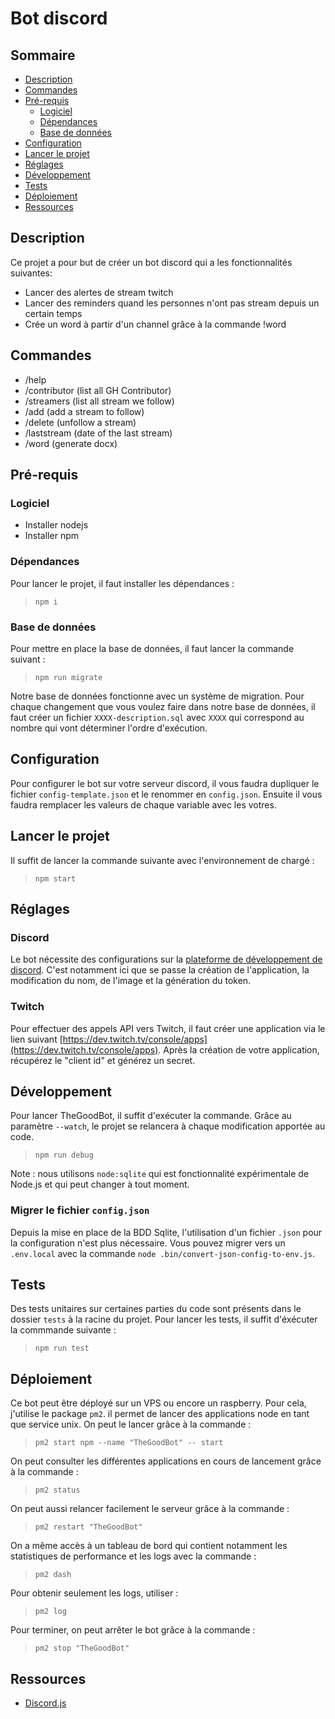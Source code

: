 # Bot discord

## Sommaire

- [Description](#description)
- [Commandes](#commandes)
- [Pré-requis](#pré-requis)
  - [Logiciel](#logiciel)
  - [Dépendances](#dépendances)
  - [Base de données](#base-de-données)
- [Configuration](#configuration)
- [Lancer le projet](#lancer-le-projet)
- [Réglages](#réglages)
- [Développement](#développement)
- [Tests](#tests)
- [Déploiement](#déploiement)
- [Ressources](#ressources)

## Description

Ce projet a pour but de créer un bot discord qui a les fonctionnalités suivantes:

- Lancer des alertes de stream twitch
- Lancer des reminders quand les personnes n'ont pas stream depuis un certain temps
- Crée un word à partir d'un channel grâce à la commande !word

## Commandes

- /help
- /contributor (list all GH Contributor)
- /streamers (list all stream we follow)
- /add (add a stream to follow)
- /delete (unfollow a stream)
- /laststream (date of the last stream)
- /word (generate docx)

## Pré-requis

### Logiciel

- Installer nodejs
- Installer npm

### Dépendances

Pour lancer le projet, il faut installer les dépendances :

> `npm i`

### Base de données

Pour mettre en place la base de données, il faut lancer la commande suivant :

> `npm run migrate`

Notre base de données fonctionne avec un système de migration.
Pour chaque changement que vous voulez faire dans notre base de données, il faut créer un fichier `XXXX-description.sql` avec `XXXX` qui correspond au nombre qui vont déterminer l'ordre d'exécution.

## Configuration

Pour configurer le bot sur votre serveur discord, il vous faudra dupliquer le fichier `config-template.json` et le renommer en `config.json`.
Ensuite il vous faudra remplacer les valeurs de chaque variable avec les votres.

## Lancer le projet

Il suffit de lancer la commande suivante avec l'environnement de chargé :

> `npm start`

## Réglages

### Discord

Le bot nécessite des configurations sur la [plateforme de développement de discord](https://discord.com/developers/applications).
C'est notamment ici que se passe la création de l'application, la modification du nom, de l'image et la génération du token.

### Twitch

Pour effectuer des appels API vers Twitch, il faut créer une application via le lien suivant [https://dev.twitch.tv/console/apps](https://dev.twitch.tv/console/apps).
Après la création de votre application, récupérez le "client id" et générez un secret.

## Développement

Pour lancer TheGoodBot, il suffit d'exécuter la commande. Grâce au paramètre `--watch`, le projet se relancera à chaque modification apportée au code.

> `npm run debug`

Note : nous utilisons `node:sqlite` qui est fonctionnalité expérimentale de Node.js et qui peut changer à tout moment.

### Migrer le fichier `config.json`

Depuis la mise en place de la BDD Sqlite, l'utilisation d'un fichier `.json` pour la configuration n'est plus nécessaire. Vous pouvez migrer vers un `.env.local` avec la commande `node .bin/convert-json-config-to-env.js`.

## Tests

Des tests unitaires sur certaines parties du code sont présents dans le dossier `tests` à la racine du projet.
Pour lancer les tests, il suffit d'éxécuter la commmande suivante :

> `npm run test`

## Déploiement

Ce bot peut être déployé sur un VPS ou encore un raspberry.
Pour cela, j'utilise le package `pm2`. il permet de lancer des applications node en tant que service unix.
On peut le lancer grâce à la commande :

> `pm2 start npm --name "TheGoodBot" -- start`

On peut consulter les différentes applications en cours de lancement grâce à la commande :

> `pm2 status`

On peut aussi relancer facilement le serveur grâce à la commande :

> `pm2 restart "TheGoodBot"`

On a même accès à un tableau de bord qui contient notamment les statistiques de performance et les logs avec la commande :

> `pm2 dash`

Pour obtenir seulement les logs, utiliser :

> `pm2 log`

Pour terminer, on peut arrêter le bot grâce à la commande :

> `pm2 stop "TheGoodBot"`

## Ressources

- [Discord.js](https://discordjs.guide/)
